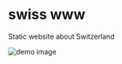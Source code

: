 # swiss www

Static website about Switzerland

![demo image](https://raw.githubusercontent.com/AlexFra/swiss_www/master/docs/img1.png)
